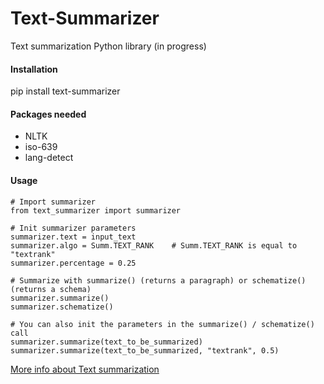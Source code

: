 # Text-Summarizer
Text summarization Python library (in progress)

#### Installation
pip install text-summarizer

#### Packages needed
- NLTK
- iso-639
- lang-detect

#### Usage
~~~~
# Import summarizer
from text_summarizer import summarizer

# Init summarizer parameters
summarizer.text = input_text
summarizer.algo = Summ.TEXT_RANK    # Summ.TEXT_RANK is equal to "textrank"
summarizer.percentage = 0.25

# Summarize with summarize() (returns a paragraph) or schematize() (returns a schema)
summarizer.summarize()
summarizer.schematize()

# You can also init the parameters in the summarize() / schematize() call
summarizer.summarize(text_to_be_summarized)
summarizer.summarize(text_to_be_summarized, "textrank", 0.5)
~~~~


[More info about Text summarization](https://github.com/icoxfog417/awesome-text-summarization)

